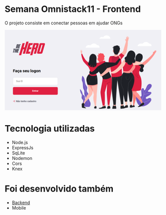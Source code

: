 # Semana Omnistack11 - Frontend

O projeto consiste em conectar pessoas em ajudar ONGs

![](https://github.com//caiomartin/semanaomnistack11_frontend/blob/master/src/assets/logon.png?raw=true)

# Tecnologia utilizadas

- Node.js	
- ExpressJs	
- SqLite	
- Nodemon	
- Cors	
- Knex	


# Foi desenvolvido também
- [Backend](https://github.com/caiomartin/semanaomnistack11_backend)
- Mobile
